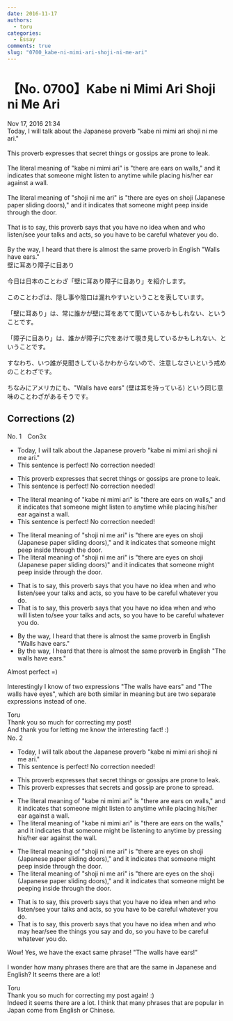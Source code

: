 ```yaml
---
date: 2016-11-17
authors:
  - toru
categories:
  - Essay
comments: true
slug: "0700_kabe-ni-mimi-ari-shoji-ni-me-ari"
---
```


# 【No. 0700】Kabe ni Mimi Ari Shoji ni Me Ari
<div class="date">Nov 17, 2016 21:34</div>
<div id="post"><div id="body_show_ori">
Today, I will talk about the Japanese proverb "kabe ni mimi ari shoji ni me ari."<br/><br/>This proverb expresses that secret things or gossips are prone to leak.<br/><br/>The literal meaning of "kabe ni mimi ari" is "there are ears on walls," and it indicates that someone might listen to anytime while placing his/her ear against a wall.<br/><br/>The literal meaning of "shoji ni me ari" is "there are eyes on shoji (Japanese paper sliding doors)," and it indicates that someone might peep inside through the door.<br/><br/>That is to say, this proverb says that you have no idea when and who listen/see your talks and acts, so you have to be careful whatever you do.<br/><br/>By the way, I heard that there is almost the same proverb in English "Walls have ears."
</div></div>

<!-- more -->

<div id="post_ja"><div id="body_show_mo">
壁に耳あり障子に目あり<br/><br/>今日は日本のことわざ「壁に耳あり障子に目あり」を紹介します。<br/><br/>このことわざは、隠し事や陰口は漏れやすいということを表しています。<br/><br/>「壁に耳あり」は、常に誰かが壁に耳をあてて聞いているかもしれない、ということです。<br/><br/>「障子に目あり」は、誰かが障子に穴をあけて覗き見しているかもしれない、ということです。<br/><br/>すなわち、いつ誰が見聞きしているかわからないので、注意しなさいという戒めのことわざです。<br/><br/>ちなみにアメリカにも、"Walls have ears" (壁は耳を持っている) という同じ意味のことわざがあるそうです。
</div></div>

## Corrections (2)
<div id="block"><div class="first_name"> No. 1　<span class="just_name">Con3x</span></div><div id="block2">
<ul class="correction_field">
<li class="incorrect">Today, I will talk about the Japanese proverb "kabe ni mimi ari shoji ni me ari."</li>
<li class="corrected perfect">This sentence is perfect! No correction needed!</li>
</ul>
<ul class="correction_field">
<li class="incorrect">This proverb expresses that secret things or gossips are prone to leak.</li>
<li class="corrected perfect">This sentence is perfect! No correction needed!</li>
</ul>
<ul class="correction_field">
<li class="incorrect">The literal meaning of "kabe ni mimi ari" is "there are ears on walls," and it indicates that someone might listen to anytime while placing his/her ear against a wall.</li>
<li class="corrected perfect">This sentence is perfect! No correction needed!</li>
</ul>
<ul class="correction_field">
<li class="incorrect">The literal meaning of "shoji ni me ari" is "there are eyes on shoji (Japanese paper sliding doors)," and it indicates that someone might peep inside through the door.</li>
<li class="corrected correct">
The literal meaning of "shoji ni me ari" is "there are eyes on shoji (Japanese paper sliding doors)" and it indicates that someone might peep inside through the door.
</li>
</ul>
<ul class="correction_field">
<li class="incorrect">That is to say, this proverb says that you have no idea when and who listen/see your talks and acts, so you have to be careful whatever you do.</li>
<li class="corrected correct">
That is to say, this proverb says that you have no idea when and who will listen to/see your talks and acts, so you have to be careful whatever you do.
</li>
</ul>
<ul class="correction_field">
<li class="incorrect">By the way, I heard that there is almost the same proverb in English "Walls have ears."</li>
<li class="corrected correct">
By the way, I heard that there is almost the same proverb in English "The walls have ears."
</li>
</ul>
<p class="comment_small">
 Almost perfect =)
 <br/>
 <br/>
 Interestingly I know of two expressions "The walls have ears" and "The walls have eyes", which are both similar in meaning but are two separate expressions instead of one.
</p>

</div><div class="name"><span class="just_name">Toru</span><br>
Thank you so much for correcting my post!<br/>And thank you for letting me know the interesting fact! :)
</div>
</div>
<div id="block"><div class="first_name"> No. 2　<span class="just_name"></span></div><div id="block2">
<ul class="correction_field">
<li class="incorrect">Today, I will talk about the Japanese proverb "kabe ni mimi ari shoji ni me ari."</li>
<li class="corrected perfect">This sentence is perfect! No correction needed!</li>
</ul>
<ul class="correction_field">
<li class="incorrect">This proverb expresses that secret things or gossips are prone to leak.</li>
<li class="corrected correct">
This proverb expresses that secret<span class="f_blue">s</span> <span class="f_blue">and</span> gossip are prone to <span class="f_blue">spread</span>.
</li>
</ul>
<ul class="correction_field">
<li class="incorrect">The literal meaning of "kabe ni mimi ari" is "there are ears on walls," and it indicates that someone might listen to anytime while placing his/her ear against a wall.</li>
<li class="corrected correct">
The literal meaning of "kabe ni mimi ari" is "there are ears on <span class="f_blue">the </span>walls," and it indicates that someone might <span class="f_blue">be</span> listen<span class="f_blue">ing</span> <span class="sline"><span class="f_red">to</span></span> anytime <span class="f_blue">by</span> <span class="f_blue">pressing</span> his/her ear against <span class="f_blue">the </span>wall.
</li>
</ul>
<ul class="correction_field">
<li class="incorrect">The literal meaning of "shoji ni me ari" is "there are eyes on shoji (Japanese paper sliding doors)," and it indicates that someone might peep inside through the door.</li>
<li class="corrected correct">
The literal meaning of "shoji ni me ari" is "there are eyes on <span class="f_blue">the</span> shoji (Japanese paper sliding doors)," and it indicates that someone might <span class="f_blue">be</span> peep<span class="f_blue">ing</span> inside through the door.
</li>
</ul>
<ul class="correction_field">
<li class="incorrect">That is to say, this proverb says that you have no idea when and who listen/see your talks and acts, so you have to be careful whatever you do.</li>
<li class="corrected correct">
That is to say, this proverb says that you have no idea when and who <span class="f_blue">may hear</span>/see <span class="f_blue">the things you say and do</span>, so you have to be careful whatever you do.
</li>
</ul>
<p class="comment_small">
 Wow! Yes, we have the exact same phrase! "The walls have ears!"
 <br/>
 <br/>
 I wonder how many phrases there are that are the same in Japanese and English? It seems there are a lot!
</p>

</div><div class="name"><span class="just_name">Toru</span><br>
Thank you so much for correcting my post again! :)<br/>Indeed it seems there are a lot. I think that many phrases that are popular in Japan come from English or Chinese.
</div>
</div>
